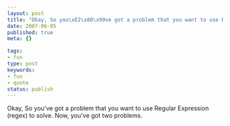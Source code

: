 ```yaml
---
layout: post
title: "Okay, So you\xE2\x80\x99ve got a problem that you want to use Regular Expression (regex) to solve. Now, you\xE2\x80\x99ve got two problems."
date: 2007-06-05
published: true
meta: {}

tags:
- fun
type: post
keywords:
- fun
- quote
status: publish
---
```

Okay, So you&#8217;ve got a problem that you want to use Regular Expression (regex) to solve. Now, you&#8217;ve got two problems.<br />
